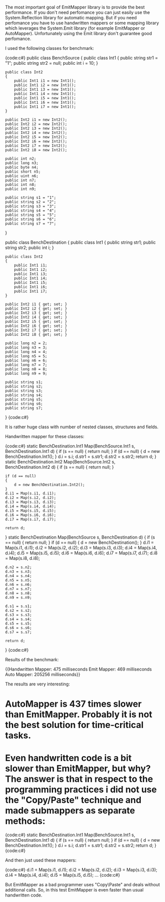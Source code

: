 The most important goal of EmitMapper library is to provide the best performance. If you don't need perfomance you can just easily use the System.Reflection library for automatic mapping. But if you need perfomance you have to use handwritten mappers or some mapping library which leverages the System.Emit library (for example EmitMapper or AutoMapper). Unfortunately using the Emit library don't guarantee good perfomance. 

I used the following classes for benchmark:

{code:c#}
public class BenchSource
{
	public class Int1
	{
		public string str1 = "1";
		public string str2 = null;
		public int i = 10;
	}

	public class Int2
	{
		public Int1 i1 = new Int1();
		public Int1 i2 = new Int1();
		public Int1 i3 = new Int1();
		public Int1 i4 = new Int1();
		public Int1 i5 = new Int1();
		public Int1 i6 = new Int1();
		public Int1 i7 = new Int1();
	}

	public Int2 i1 = new Int2();
	public Int2 i2 = new Int2();
	public Int2 i3 = new Int2();
	public Int2 i4 = new Int2();
	public Int2 i5 = new Int2();
	public Int2 i6 = new Int2();
	public Int2 i7 = new Int2();
	public Int2 i8 = new Int2();

	public int n2;
	public long n3;
	public byte n4;
	public short n5;
	public uint n6;
	public int n7;
	public int n8;
	public int n9;

	public string s1 = "1";
	public string s2 = "2";
	public string s3 = "3";
	public string s4 = "4";
	public string s5 = "5";
	public string s6 = "6";
	public string s7 = "7";

}

public class BenchDestination
{
	public class Int1
	{
		public string str1;
		public string str2;
		public int i;
	}

	public class Int2
	{
		public Int1 i1;
		public Int1 i2;
		public Int1 i3;
		public Int1 i4;
		public Int1 i5;
		public Int1 i6;
		public Int1 i7;
	}

	public Int2 i1 { get; set; }
	public Int2 i2 { get; set; }
	public Int2 i3 { get; set; }
	public Int2 i4 { get; set; }
	public Int2 i5 { get; set; }
	public Int2 i6 { get; set; }
	public Int2 i7 { get; set; }
	public Int2 i8 { get; set; }

	public long n2 = 2;
	public long n3 = 3;
	public long n4 = 4;
	public long n5 = 5;
	public long n6 = 6;
	public long n7 = 7;
	public long n8 = 8;
	public long n9 = 9;

	public string s1;
	public string s2;
	public string s3;
	public string s4;
	public string s5;
	public string s6;
	public string s7;
}
{code:c#}

It is rather huge class with number of nested classes, structures and fields. 

Handwritten mapper for these classes:

{code:c#}
static BenchDestination.Int1 Map(BenchSource.Int1 s, BenchDestination.Int1 d)
{
	if (s == null)
	{
		return null;
	}
	if (d == null)
	{
		d = new BenchDestination.Int1();
	}
	d.i = s.i;
	d.str1 = s.str1;
	d.str2 = s.str2;
	return d;
}
static BenchDestination.Int2 Map(BenchSource.Int2 s, BenchDestination.Int2 d)
{
	if (s == null)
	{
		return null;
	}

	if (d == null)
	{
		d = new BenchDestination.Int2();
	}
	d.i1 = Map(s.i1, d.i1);
	d.i2 = Map(s.i2, d.i2);
	d.i3 = Map(s.i3, d.i3);
	d.i4 = Map(s.i4, d.i4);
	d.i5 = Map(s.i5, d.i5);
	d.i6 = Map(s.i6, d.i6);
	d.i7 = Map(s.i7, d.i7);

	return d;
}
static BenchDestination Map(BenchSource s, BenchDestination d)
{
	if (s == null)
	{
		return null;
	}
	if (d == null)
	{
		d = new BenchDestination();
	}
	d.i1 = Map(s.i1, d.i1);
	d.i2 = Map(s.i2, d.i2);
	d.i3 = Map(s.i3, d.i3);
	d.i4 = Map(s.i4, d.i4);
	d.i5 = Map(s.i5, d.i5);
	d.i6 = Map(s.i6, d.i6);
	d.i7 = Map(s.i7, d.i7);
	d.i8 = Map(s.i8, d.i8);

	d.n2 = s.n2;
	d.n3 = s.n3;
	d.n4 = s.n4;
	d.n5 = s.n5;
	d.n6 = s.n6;
	d.n7 = s.n7;
	d.n8 = s.n8;
	d.n9 = s.n9;

	d.s1 = s.s1;
	d.s2 = s.s2;
	d.s3 = s.s3;
	d.s4 = s.s4;
	d.s5 = s.s5;
	d.s6 = s.s6;
	d.s7 = s.s7;

	return d;
}
{code:c#}

Results of the benchmark:

{{Handwritten Mapper: 475 milliseconds
Emit Mapper: 469 milliseconds
Auto Mapper: 205256 milliseconds}}

The results are very interesting:
# AutoMapper is 437 times slower than EmitMapper. Probably it is not the best solution for time-critical tasks.
# Even handwritten code is a bit slower than EmitMapper, but why? The answer is that in respect to the programming practices i did not use the "Copy/Paste" technique and made submappers as separate methods:

{code:c#}
static BenchDestination.Int1 Map(BenchSource.Int1 s, BenchDestination.Int1 d)
{
	if (s == null)
	{
		return null;
	}
	if (d == null)
	{
		d = new BenchDestination.Int1();
	}
	d.i = s.i;
	d.str1 = s.str1;
	d.str2 = s.str2;
	return d;
}
{code:c#}

And then just used these mappers:

{code:c#}
d.i1 = Map(s.i1, d.i1);
d.i2 = Map(s.i2, d.i2);
d.i3 = Map(s.i3, d.i3);
d.i4 = Map(s.i4, d.i4);
d.i5 = Map(s.i5, d.i5);
...
{code:c#}

But EmitMapper as a bad programmer uses "Copy\Paste" and deals without additional calls. So, in this test EmitMapper is even faster than usual handwritten code.